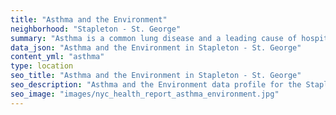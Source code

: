 ```yaml
---
title: "Asthma and the Environment"
neighborhood: "Stapleton - St. George"
summary: "Asthma is a common lung disease and a leading cause of hospitalizations for children under 15 years old. This report provides a summary of asthma indicators by neighborhood. It also describes housing and neighborhood characteristics that can make asthma worse."
data_json: "Asthma and the Environment in Stapleton - St. George"
content_yml: "asthma"
type: location
seo_title: "Asthma and the Environment in Stapleton - St. George"
seo_description: "Asthma and the Environment data profile for the Stapleton - St. George neighborhood of NYC."
seo_image: "images/nyc_health_report_asthma_environment.jpg"
---
```

